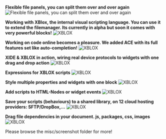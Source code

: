 **Flexible file panels, you can split them over and over again**
![Flexible file panels, you can split them over and over again](https://raw.githubusercontent.com/mc007/xbox-app/master/misc/screenshots/screenshot-3.jpg)


**Working with XBlox, the internal visual scripting language. You can use it to extend the filemanager. Its currently in alpha but soon it comes with very powerful blocks!**
![XBLOX](https://raw.githubusercontent.com/mc007/xbox-app/master/misc/screenshots/xblox.png)


**Working on code online becomes a pleasure. We added ACE with its full features set like auto-completion!**
![XBLOX](https://raw.githubusercontent.com/mc007/xbox-app/master/misc/screenshots/screenshot-1.jpg)


**XIDE & XBLOX in action, wiring real device protocols to widgets with one drag and drop action**
![XBLOX](https://raw.githubusercontent.com/mc007/xbox-app/master/misc/screenshots/devices.png)

**Expressions for XBLOX scripts**
![XBLOX](https://raw.githubusercontent.com/mc007/xbox-app/master/misc/screenshots/xide21.png)


**Style multiple properties and widgets with one block**
![XBLOX](https://raw.githubusercontent.com/mc007/xbox-app/master/misc/screenshots/xide20.png)

**Add scripts to HTML-Nodes or widget events**
![XBLOX](https://raw.githubusercontent.com/mc007/xbox-app/master/misc/screenshots/xide16.png)

**Save your scripts (behaviours) to a shared library, on 12 cloud hosting providers: SFTP/DropBox,...**
![XBLOX](https://raw.githubusercontent.com/mc007/xbox-app/master/misc/screenshots/x17.png)

**Drag file dependencies in your document. js, packages, css, images**
![XBLOX](https://raw.githubusercontent.com/mc007/xbox-app/master/misc/screenshots/xide19.png)

Please browse the misc/screenshot folder for more!



